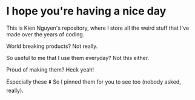 # I hope you're having a nice day
This is Kien Nguyen's repository, where I store all the weird stuff that I've made over the years of coding.

World breaking products? Not really.

So useful to me that I use them everyday? Not this either.

Proud of making them? Heck yeah!

Especially these ⬇️ So I pinned them for you to see too (nobody asked, really).
